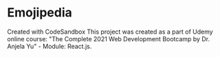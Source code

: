 # Emojipedia
Created with CodeSandbox
This project was created as a part of Udemy online course: "The Complete 2021 Web Development Bootcamp by Dr. Anjela Yu" - Module: React.js.
